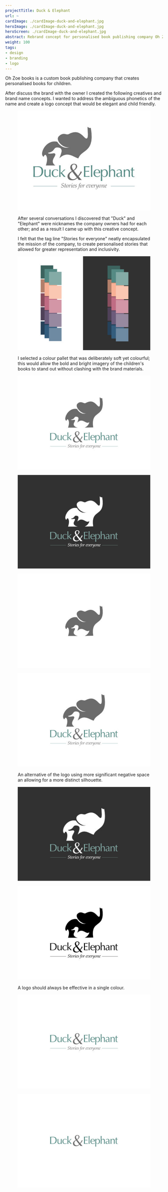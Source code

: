 ```yaml
---
projectTitle: Duck & Elephant
url: ~
cardImage: ./cardImage-duck-and-elephant.jpg
heroImage: ./cardImage-duck-and-elephant.jpg
heroScreen: ./cardImage-duck-and-elephant.jpg
abstract: Rebrand concept for personalised book publishing company Oh Zoe Books
weight: 100
tags:
- design
- branding
- logo
---
```


<div class="block-text">

Oh Zoe books is a custom book publishing company that creates personalised books for children.

After discuss the brand with the owner I created the following creatives and brand name concepts. I wanted to address the ambiguous phonetics of the name and create a logo concept that would be elegant and child friendly.

</div>

<figure class="block-image block-white">

![Duck & Elephant logo Showing the stylised silhouette of an elephant with a stylised silhouette of a duck in front of it.](./cardImage-duck-and-elephant.jpg)

<figcaption>

After several conversations I discovered that "Duck" and "Elephant" were nicknames the company owners had for each other; and as a result I came up with this creative concept.

I felt that the tag line "Stories for everyone" neatly encapsulated the mission of the company, to create personalised stories that allowed for greater representation and inclusivity.

</figcaption>

</figure>

<div class="block-gallery block-white">

<figure>

![A colour palette, the colours are subtle but colourful](./duck-and-elehapnt-colour.jpg)

<figcaption>
I selected a colour pallet that was deliberately soft yet colourful; this would allow the bold and bright imagery of the children's books to stand out without clashing with the brand materials.
</figcaption>

</figure>

<figure>

![Duck & Elephant logo Showing the stylised silhouette of an elephant with a stylised silhouette of a duck in front of it.](./duck-and-elehapnt-full.jpg)

</figure>

<figure>

![A dark version of the Duck & Elephant logo Showing the stylised silhouette of an elephant with a stylised silhouette of a duck in front of it.](./duck-and-elehapnt-dark.jpg)

</figure>

<figure>

![The Duck & Elephant logo](./duck-and-elehapnt-device.jpg)

</figure>

<figure>

![The Duck & Elephant logo with a slightly different arrangement](./duck-and-elehapnt-full-alt.jpg)

<figcaption>
An alternative of the logo using more significant negative space an allowing for a more distinct silhouette.
</figcaption>

</figure>

<figure>

![A dark version Duck & Elephant logo with a slightly different arrangement](./duck-and-elehapnt-dark-alt.jpg)

</figure>

<figure>

![A single colour (black) version of the Duck & Elephant logo](./duck-and-elehapnt-one-color.jpg)

<figcaption>
A logo should always be effective in a single colour.
</figcaption>

</figure>

<figure>

![The tagline Stories for everyone](./duck-and-elehapnt-text-tag.jpg)

</figure>

<figure>

![Duck & Elephant logo](./duck-and-elehapnt-text.jpg)

</figure>

</div>

